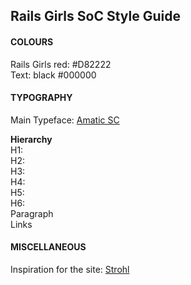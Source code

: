 ## Rails Girls SoC Style Guide

#### COLOURS  

Rails Girls red: #D82222  
Text: black #000000  

#### TYPOGRAPHY  

Main Typeface: [Amatic SC](http://www.google.com/fonts/specimen/Amatic+SC)

**Hierarchy**  
H1:  
H2:  
H3:  
H4:  
H5:  
H6:  
Paragraph  
Links  

#### MISCELLANEOUS
Inspiration for the site: [Strohl](http://strohlsf.com)